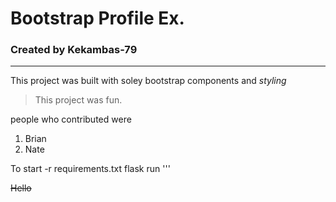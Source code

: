 # Bootstrap Profile Ex.
### Created by Kekambas-79
---
This project was built with soley bootstrap components and *styling*
>This project was fun.

people who contributed were
1. Brian
2. Nate

To start -r requirements.txt
flask run
'''

~~Hello~~
